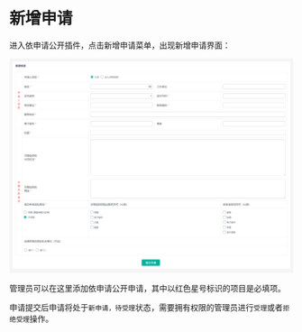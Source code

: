# 新增申请

进入依申请公开插件，点击新增申请菜单，出现新增申请界面：

![](assets/add/01.png)

管理员可以在这里添加依申请公开申请，其中以红色星号标识的项目是必填项。

申请提交后申请将处于`新申请，待受理`状态，需要拥有权限的管理员进行`受理`或者`拒绝受理`操作。

